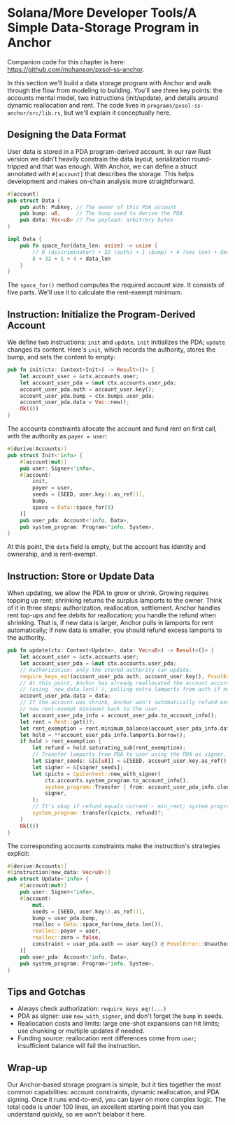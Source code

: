 # Solana/More Developer Tools/A Simple Data-Storage Program in Anchor

Companion code for this chapter is here: <https://github.com/mohanson/pxsol-ss-anchor>.

In this section we'll build a data storage program with Anchor and walk through the flow from modeling to building. You'll see three key points: the accounts mental model, two instructions (init/update), and details around dynamic reallocation and rent. The code lives in `programs/pxsol-ss-anchor/src/lib.rs`, but we'll explain it conceptually here.

## Designing the Data Format

User data is stored in a PDA program-derived account. In our raw Rust version we didn't heavily constrain the data layout, serialization round-tripped and that was enough. With Anchor, we can define a struct annotated with `#[account]` that describes the storage. This helps development and makes on-chain analysis more straightforward.

```rust
#[account]
pub struct Data {
    pub auth: Pubkey, // The owner of this PDA account
    pub bump: u8,     // The bump used to derive the PDA
    pub data: Vec<u8> // The payload: arbitrary bytes
}

impl Data {
    pub fn space_for(data_len: usize) -> usize {
        // 8 (discriminator) + 32 (auth) + 1 (bump) + 4 (vec len) + data_len
        8 + 32 + 1 + 4 + data_len
    }
}
```

The `space_for()` method computes the required account size. It consists of five parts. We'll use it to calculate the rent-exempt minimum.

## Instruction: Initialize the Program-Derived Account

We define two instructions: `init` and `update`. `init` initializes the PDA; `update` changes its content. Here's `init`, which records the authority, stores the bump, and sets the content to empty:

```rust
pub fn init(ctx: Context<Init>) -> Result<()> {
    let account_user = &ctx.accounts.user;
    let account_user_pda = &mut ctx.accounts.user_pda;
    account_user_pda.auth = account_user.key();
    account_user_pda.bump = ctx.bumps.user_pda;
    account_user_pda.data = Vec::new();
    Ok(())
}
```

The accounts constraints allocate the account and fund rent on first call, with the authority as `payer = user`:

```rust
#[derive(Accounts)]
pub struct Init<'info> {
    #[account(mut)]
    pub user: Signer<'info>,
    #[account(
        init,
        payer = user,
        seeds = [SEED, user.key().as_ref()],
        bump,
        space = Data::space_for(0)
    )]
    pub user_pda: Account<'info, Data>,
    pub system_program: Program<'info, System>,
}
```

At this point, the `data` field is empty, but the account has identity and ownership, and is rent-exempt.

## Instruction: Store or Update Data

When updating, we allow the PDA to grow or shrink. Growing requires topping up rent; shrinking returns the surplus lamports to the owner. Think of it in three steps: authorization, reallocation, settlement. Anchor handles rent top-ups and fee debits for reallocation; you handle the refund when shrinking. That is, if new data is larger, Anchor pulls in lamports for rent automatically; if new data is smaller, you should refund excess lamports to the authority.

```rust
pub fn update(ctx: Context<Update>, data: Vec<u8>) -> Result<()> {
    let account_user = &ctx.accounts.user;
    let account_user_pda = &mut ctx.accounts.user_pda;
    // Authorization: only the stored authority can update.
    require_keys_eq!(account_user_pda.auth, account_user.key(), PxsolError::Unauthorized);
    // At this point, Anchor has already reallocated the account according to the `realloc = ...` constraint
    // (using `new_data.len()`), pulling extra lamports from auth if needed to maintain rent-exemption.
    account_user_pda.data = data;
    // If the account was shrunk, Anchor won't automatically refund excess lamports. Refund any surplus (over the
    // new rent-exempt minimum) back to the user.
    let account_user_pda_info = account_user_pda.to_account_info();
    let rent = Rent::get()?;
    let rent_exemption = rent.minimum_balance(account_user_pda_info.data_len());
    let hold = **account_user_pda_info.lamports.borrow();
    if hold > rent_exemption {
        let refund = hold.saturating_sub(rent_exemption);
        // Transfer lamports from PDA to user using the PDA as signer.
        let signer_seeds: &[&[u8]] = &[SEED, account_user.key.as_ref(), &[account_user_pda.bump]];
        let signer = &[signer_seeds];
        let cpictx = CpiContext::new_with_signer(
            ctx.accounts.system_program.to_account_info(),
            system_program::Transfer { from: account_user_pda_info.clone(), to: account_user.to_account_info() },
            signer,
        );
        // It's okay if refund equals current - min_rent; system program enforces balances.
        system_program::transfer(cpictx, refund)?;
    }
    Ok(())
}
```

The corresponding accounts constraints make the instruction's strategies explicit:

```rust
#[derive(Accounts)]
#[instruction(new_data: Vec<u8>)]
pub struct Update<'info> {
    #[account(mut)]
    pub user: Signer<'info>,
    #[account(
        mut,
        seeds = [SEED, user.key().as_ref()],
        bump = user_pda.bump,
        realloc = Data::space_for(new_data.len()),
        realloc::payer = user,
        realloc::zero = false,
        constraint = user_pda.auth == user.key() @ PxsolError::Unauthorized,
    )]
    pub user_pda: Account<'info, Data>,
    pub system_program: Program<'info, System>,
}
```

## Tips and Gotchas

- Always check authorization: `require_keys_eq!(...)`
- PDA as signer: use `new_with_signer`, and don't forget the `bump` in seeds.
- Reallocation costs and limits: large one-shot expansions can hit limits; use chunking or multiple updates if needed.
- Funding source: reallocation rent differences come from `user`; insufficient balance will fail the instruction.

## Wrap-up

Our Anchor-based storage program is simple, but it ties together the most common capabilities: account constraints, dynamic reallocation, and PDA signing. Once it runs end-to-end, you can layer on more complex logic. The total code is under 100 lines, an excellent starting point that you can understand quickly, so we won't belabor it here.

